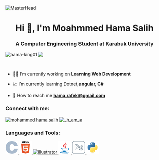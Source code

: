 
![MasterHead](https://i.pinimg.com/originals/41/fe/5d/41fe5dbe30a570621741bb93163dcf7d.gif)
<h1 align="center">Hi 👋, I'm Moahmmed Hama Salih</h1>
<h3 align="center">A Computer Engineering Student at Karabuk University</h3>
<img align="right" alt"coding" width="400"src="https://i.pinimg.com/originals/10/27/f8/1027f80aeabcbb74a2e698be71829e9e.gif">

<p align="left"> <img src="https://komarev.com/ghpvc/?username=hama-king01&label=Profile%20views&color=0e75b6&style=flat" alt="hama-king01" /> </p>

<p align="left"> <a href="https://twitter.com/" target="blank"><img src="https://img.shields.io/twitter/follow/?logo=twitter&style=for-the-badge" alt="" /></a> </p>


- 👨‍💻 I’m currently working on **Learning Web Development**

- 📈 I’m currently learning Dotnet,**angular, C#**

- 📨 How to reach me **hama.rafek@gmail.com**

<h3 align="left">Connect with me:</h3>
<p align="left">
<a href="https://linkedin.com/in/mohammed hama salih" target="blank"><img align="center" src="https://raw.githubusercontent.com/rahuldkjain/github-profile-readme-generator/master/src/images/icons/Social/linked-in-alt.svg" alt="mohammed hama salih" height="30" width="40" /></a>
<a href="https://www.instagram.com/daichi_0h/" target="blank"><img align="center" src="https://raw.githubusercontent.com/rahuldkjain/github-profile-readme-generator/master/src/images/icons/Social/instagram.svg" alt="_h_am_a" height="30" width="40" /></a>
</p>

<h3 align="left">Languages and Tools:</h3>
<p align="left"> <a href="https://www.cprogramming.com/" target="_blank" rel="noreferrer"> <img src="https://raw.githubusercontent.com/devicons/devicon/master/icons/c/c-original.svg" alt="c" width="40" height="40"/> </a> <a href="https://www.w3.org/html/" target="_blank" rel="noreferrer"> <img src="https://raw.githubusercontent.com/devicons/devicon/master/icons/html5/html5-original-wordmark.svg" alt="html5" width="40" height="40"/> </a> <a href="https://www.adobe.com/in/products/illustrator.html" target="_blank" rel="noreferrer"> <img src="https://www.vectorlogo.zone/logos/adobe_illustrator/adobe_illustrator-icon.svg" alt="illustrator" width="40" height="40"/> </a> <a href="https://www.java.com" target="_blank" rel="noreferrer"> <img src="https://raw.githubusercontent.com/devicons/devicon/master/icons/java/java-original.svg" alt="java" width="40" height="40"/> </a> <a href="https://www.photoshop.com/en" target="_blank" rel="noreferrer"> <img src="https://raw.githubusercontent.com/devicons/devicon/master/icons/photoshop/photoshop-line.svg" alt="photoshop" width="40" height="40"/> </a> <a href="https://www.python.org" target="_blank" rel="noreferrer"> <img src="https://raw.githubusercontent.com/devicons/devicon/master/icons/python/python-original.svg" alt="python" width="40" height="40"/> </a> </p>






